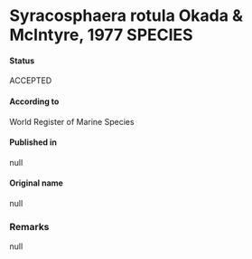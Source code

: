 Syracosphaera rotula Okada & McIntyre, 1977 SPECIES
=======

#### Status
ACCEPTED

#### According to
World Register of Marine Species

#### Published in
null

#### Original name
null

### Remarks
null